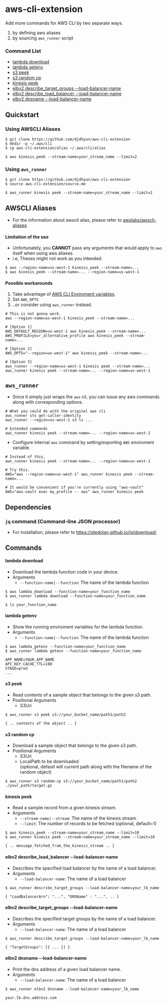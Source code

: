 # aws-cli-extension
Add more commands for AWS CLI by two separate ways.

1. by defining aws aliases
2. by sourcing `aws_runner` script

### Command List

* [lambda download](#lambda-download)
* [lambda getenv](#lambda-getenv)
* [s3 peek](#s3-peek)
* [s3 random cp](#s3-random-cp)
* [kinesis peek](#kinesis-peek)
* [elbv2 describe\_target\_groups --load-balancer-name](#elbv2-describe_target_groups---load-balancer-name)
* [elbv2 describe\_load\_balancer --load-balancer-name](#elbv2-describe_load_balancer---load-balancer-name)
* [elbv2 dnsname --load-balancer-name](#elbv2-dnsname---load-balancer-name)

## Quickstart

### Using AWSCLI Aliases

```
$ git clone https://github.com/djdhyun/aws-cli-extension
$ mkdir -p ~/.aws/cli
$ cp aws-cli-extension/alias ~/.aws/cli/alias

$ aws kinesis_peek --stream-name=your_stream_name --limit=2
```

### Using `aws_runner`

```
$ git clone https://github.com/djdhyun/aws-cli-extension
$ source aws-cli-extension/source.me

$ aws_runner kinesis peek --stream-name=your_stream_name --limit=2
```

## AWSCLI Aliases

* For the information about awscli alias, please refer to [awslabs/awscli-aliases](https://github.com/awslabs/awscli-aliases)

#### Limitation of the use

* Unfortunately, you **CANNOT** pass any arguments that would apply to `aws` itself when using aws aliases.
* i.e, Theses might not work as you intended.

```
$ aws --region-name=us-west-1 kinesis_peek --stream-name=...
$ aws kinesis_peek --stream-name=... --region-name=us-west-1
```

#### Possible workarounds

1. Take advantage of [AWS CLI Enviroment variables](https://docs.aws.amazon.com/cli/latest/userguide/cli-configure-envvars.html).
2. Set `AWS_OPTS`
3. ..or consider using `aws_runner` instead.

```
# This is not gonna work.
aws --region-name=us-west-1 kinesis_peek --stream-name=...

# [Option 1]
AWS_DEFAULT_REGION=us-west-1 aws kinesis_peek --stream-name=...
AWS_PROFILE=your_alternative_profile aws kinesis_peek --stream-name=...

# [Option 2]
AWS_OPTS="--region=us-west-1" aws kinesis_peek --stream-name=...

# [Option 3]
aws_runner --region-name=us-west-1 kinesis peek --stream-name=...
aws_runner kinesis peek --stream-name=... --region-name=us-west-1
```

## `aws_runner`

* Since it simply just wraps the `aws` cli, you can issue any aws commands along with corresponding options.

```
# What you could do with the original aws cli
aws_runner sts get-caller-identity
aws_runner --region=us-west-1 s3 ls ...

# Extended commands
aws_runner kinesis peek --stream-name=... --region-name=us-west-1
```

* Configure internal `aws` command by setting/exporting `AWS` enviroment variable.

```
# Instead of this,
aws_runner kinesis peek --stream-name=... --region-name=us-west-1

# Try this.
AWS="aws --region-name=us-west-1" aws_runner kinesis peek --stream-name=...

# It would be convenient if you're currently using "aws-vault"
AWS="aws-vault exec my_profile -- aws" aws_runner kinesis peek
```

## Dependencies

### `jq` command (Command-line JSON processor)
* For installation, please refer to https://stedolan.github.io/jq/download/

## Commands

#### lambda download

* Download the lambda function code in your device.
* Arguments
	* `--function-name|--function`: The name of the lambda function

```
$ aws lambda_download --function-name=your_function_name
$ aws_runner lambda download --function-name=your_function_name

$ ls your_function_name
```

#### lambda getenv

* Show the running enviroment variables for the lambda function.
* Arguments
	* `--function-name|--function`: The name of the lambda function

```
$ aws lambda_getenv --function-name=your_function_name
$ aws_runner lambda getenv --function-name=your_function_name

APP_NAME=YOUR_APP_NAME
API_KEY_CACHE_TTL=180
STAGE=prod
...
```

#### s3 peek

* Read contents of a sample object that belongs to the given s3 path.
* Positional Arguments
	* S3Uri

```
$ aws_runner s3 peek s3://your_bucket_name/path1/path2

{ .. contents of the object .. }
```

#### s3 random cp

* Download a sample object that belongs to the given s3 path.
* Positional Arguments
	* S3Uri
    * LocalPath to be downloaded 
    <br>(optional, default will current path along with the filename of the random object)

```
$ aws_runner s3 random-cp s3://your_bucket_name/path1/path2 ./your_path/target.gz
```

#### kinesis peek

* Read a sample record from a given kinesis stream.
* Arguments
	* `--stream-name|--stream`: The name of the kinesis stream
	* `--limit`: The number of records to be fetched (optional, default=1)

```
$ aws kinesis_peek --stream-name=your_stream_name --limit=10
$ aws_runner kinesis peek --stream-name=your_stream_name --limit=10

{ .. message_fetched_from_the_kinesis_stream .. }
```

#### elbv2 describe\_load\_balancer --load-balancer-name

* Describes the specified load balancer by the name of a load balancer.
* Arguments
	* `--load-balancer-name`: The name of a load balancer

```
$ aws_runner describe_target_groups --load-balancer-name=your_lb_name

{ "LoadBalancerArn": "...", "DNSName" : "...", .. }
```

#### elbv2 describe\_target\_groups --load-balancer-name

* Describes the specified target groups by the name of a load balancer.
* Arguments
	* `--load-balancer-name`: The name of a load balancer

```
$ aws_runner describe_target_groups --load-balancer-name=your_lb_name

{ "TargetGroups": [{ ... }] }
```

#### elbv2 dnsname --load-balancer-name

* Print the dns address of a given load balancer name.
* Arguments
	* `--load-balancer-name`: The name of a load balancer

```
$ aws_runner elbv2 dnsname --load-balancer-name=your_lb_name

your.lb.dns.address.com
```
